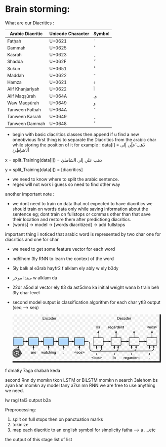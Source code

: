 # Brain storming:

What are our Diacritics :

| Arabic Diacritic  | Unicode Character | Symbol |
| ----------------- | ----------------- | ------ |
| Fatḥah           | U+0621            | َ     |
| Dammah            | U+0625            | ُ     |
| Kasrah            | U+0623            | ِ     |
| Shadda            | U+062F            | ّ     |
| Sukun             | U+0651            | ْ     |
| Maddah            | U+0622            | ٓ     |
| Hamza             | U+0621            | ء     |
| Alif Khanjarīyah | U+0622            | أ     |
| Alif Maqṣūrah   | U+064A            | ى     |
| Waw Maqṣūrah    | U+0649            | و     |
| Tanween Fatḥah   | U+064A            | ً     |
| Tanween Kasrah    | U+0649            | ٍ     |
| Tanween Dammah    | U+0648            | ٌ     |

- begin with basic diacritics classes then append if u find a new oneobvious first thing is to separate the Diacritics from the arabic char while storing the position of it for example :  data[i] = ذَھَب َﻋﻠٌِﻲ إَﻟﻰ اْﻟﱠﺷﺎِطِﺊ

x = split_Training(data[i]) = ذھب ﻋﻠﻲ إﻟﻰ اﻟﺷﺎطﺊ

y = split_Training(data[i]) = [diacritics]

- we need to know where to split the arabic sentence.
- regex will not work i guess so need to find other way

another important note :

- we dont need to train on data that not expected to have diacritics we should train on words data only while saving information about the sentence eg; dont train on fullstops or commas other than that save their location and restore them after predictiong diacritics.
- [words] -> model -> [words diacritized] -> add fullstops

important thing i noticed that arabic word is represented by two char one for diacritics and one for char

- we need to get some feature vector for each word
- nd5lhom 3ly RNN to learn the context of the word
- 5ly balk al e3rab hayfr2 f alklam ely ably w ely b3dy
- مبتدا موخر w alklam da
- 22dr a5od al vector ely tl3 da ast5dmo ka initial weight wana b train beh 3ly char level
- second model output is classification algorithm for each char ytl3 output (seq --> seq)

  ![1701852699360](image/thinking/1701852699360.png)

f dma8y 7aga shabah keda

second Rnn dy momkn tkon LSTM or BiLSTM momkn n search 3alehom bs ayan kan momkn ay model tany a7sn mn RNN we are free to use anything we need.

lw ragl tal3 output b2a






Preprocessing:

1. split on full stops then on panctuation marks
2. tokinize
3. map each diacritic to an english symbol for simplicity fatha --> a ....etc

the output of this stage list of list
